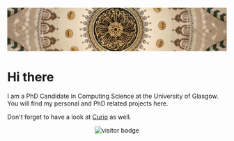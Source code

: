 ![](/images/header_melike_sultan.jpg)

# Hi there

I am a PhD Candidate in Computing Science at the University of Glasgow. You will find my personal and PhD related projects here.

Don't forget to have a look at [Curio](https://github.com/CurioDev) as well.

<p  align="center">
    <img src="https://api.visitorbadge.io/api/visitors?path=claretb&label=Visitors&labelColor=%235a0e27&countColor=%2375b7e5&labelStyle=upper" alt="visitor badge"/>       
</p>
